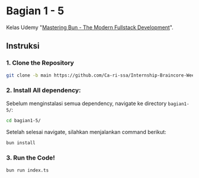 # Bagian 1 - 5
Kelas Udemy "[Mastering Bun - The Modern Fullstack Development](https://www.udemy.com/course/mastering-bun-the-modern-fullstack-development/)".


## Instruksi
### 1. Clone the Repository
```bash
git clone -b main https://github.com/Ca-ri-ssa/Internship-Braincore-Week2.git
```

### 2. Install All dependency:
Sebelum menginstalasi semua dependency, navigate ke directory ``bagian1-5/``:
```bash
cd bagian1-5/
```
Setelah selesai navigate, silahkan menjalankan command berikut:
```bash
bun install
```

### 3. Run the Code!
```bash
bun run index.ts
```